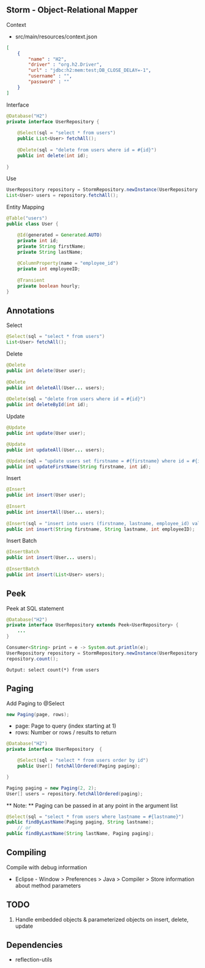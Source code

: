 ## Storm - Object-Relational Mapper ##

Context

- src/main/resources/context.json

```json
[
    {
        "name" : "H2",
        "driver" : "org.h2.Driver",
        "url" : "jdbc:h2:mem:test;DB_CLOSE_DELAY=-1",
        "username" : "",
        "password" : ""
    }
]
```

Interface

```java
@Database("H2")
private interface UserRepository {
        
    @Select(sql = "select * from users")
    public List<User> fetchAll();
        
    @Delete(sql = "delete from users where id = #{id}")
    public int delete(int id);
        
}
```

Use

```java
UserRepository repository = StormRepository.newInstance(UserRepository.class);
List<User> users = repository.fetchAll();
```

Entity Mapping

```java
@Table("users")
public class User {

    @Id(generated = Generated.AUTO)
    private int id;
    private String firstName;
    private String lastName;
    
    @ColumnProperty(name = "employee_id")
    private int employeeID;
    
    @Transient
    private boolean hourly;
}
```

## Annotations ##

Select

```java
@Select(sql = "select * from users")
List<User> fetchAll();
```

Delete

```java
@Delete
public int delete(User user);
        
@Delete
public int deleteAll(User... users);
        
@Delete(sql = "delete from users where id = #{id}")
public int deleteById(int id);
```

Update

```java
@Update
public int update(User user);

@Update
public int updateAll(User... users);

@Update(sql = "update users set firstname = #{firstname} where id = #{id}")
public int updateFirstName(String firstname, int id);
```

Insert

```java
@Insert
public int insert(User user);
        
@Insert
public int insertAll(User... users);
        
@Insert(sql = "insert into users (firstname, lastname, employee_id) values (#{firstname}, #{lastname}, #{employeeID})")
public int insert(String firstname, String lastname, int employeeID);
```

Insert Batch

```java
@InsertBatch
public int insert(User... users);
        
@InsertBatch
public int insert(List<User> users);
```

## Peek ##

Peek at SQL statement

```java
@Database("H2")
private interface UserRepository extends Peek<UserRepository> {
    ...
}

Consumer<String> print = e -> System.out.println(e);
UserRepository repository = StormRepository.newInstance(UserRepository.class).peek(print);
repository.count();
```

```
Output: select count(*) from users
```

## Paging ##

Add Paging to @Select

```java
new Paging(page, rows);
```

- page: Page to query (index starting at 1)
- rows: Number or rows / results to return

```java
@Database("H2")
private interface UserRepository  {

    @Select(sql = "select * from users order by id")
    public User[] fetchAllOrdered(Paging paging);

}

Paging paging = new Paging(2, 2);
User[] users = repository.fetchAllOrdered(paging);

```

** Note: ** Paging can be passed in at any point in the argument list

```java
@Select(sql = "select * from users where lastname = #{lastname}")
public findByLastName(Paging paging, String lastname);
    // or
public findByLastName(String lastName, Paging paging);

```

## Compiling ##

Compile with debug information

- Eclipse - Window > Preferences > Java > Compiler > Store information about method parameters

## TODO ##

1. Handle embedded objects & parameterized objects on insert, delete, update

## Dependencies ##

- reflection-utils
